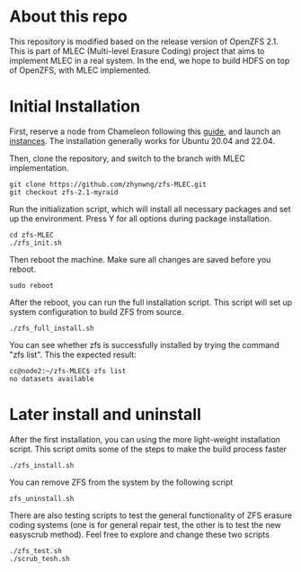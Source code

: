 # About this repo

This repository is modified based on the release version of OpenZFS 2.1. This is part of MLEC (Multi-level Erasure Coding) project that aims to implement MLEC in a real system. In the end, we hope to build HDFS on top of OpenZFS, with MLEC implemented.

# Initial Installation

First, reserve a node from Chameleon following this [guide](https://chameleoncloud.readthedocs.io/en/latest/technical/reservations.html), and launch an [instances](https://chameleoncloud.readthedocs.io/en/latest/technical/baremetal.html). The installation generally works for Ubuntu 20.04 and 22.04.

Then, clone the repository, and switch to the branch with MLEC implementation. 
```
git clone https://github.com/zhynwng/zfs-MLEC.git
git checkout zfs-2.1-myraid
```

Run the initialization script, which will install all necessary packages and set up the environment. Press Y for all options during package installation.
```
cd zfs-MLEC
./zfs_init.sh
```

Then reboot the machine. Make sure all changes are saved before you reboot. 
```
sudo reboot
```

After the reboot, you can run the full installation script. This script will set up system configuration to build ZFS from source.
```
./zfs_full_install.sh
```

You can see whether zfs is successfully installed by trying the command "zfs list". This the expected result:
```
cc@node2:~/zfs-MLEC$ zfs list
no datasets available
```

# Later install and uninstall

After the first installation, you can using the more light-weight installation script. This script omits some of the steps to make the build process faster
```
./zfs_install.sh
```

You can remove ZFS from the system by the following script
```
zfs_uninstall.sh
```

There are also testing scripts to test the general functionality of ZFS erasure coding systems (one is for general repair test, the other is to test the new easyscrub method). Feel free to explore and change these two scripts
```
./zfs_test.sh
./scrub_tesh.sh
```